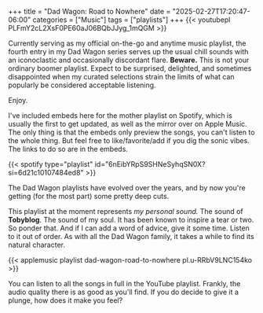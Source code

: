 +++
title       = "Dad Wagon: Road to Nowhere"
date        = "2025-02-27T17:20:47-06:00"
categories  = ["Music"]
tags        = ["playlists"]
+++
{{< youtubepl PLFmY2cL2XsF0PE60aJ06BQbJJyg_1mQGM >}}

Currently serving as my official on-the-go and anytime music playlist, the fourth entry in my Dad Wagon series serves up the usual chill sounds with an iconoclastic and occasionally discordant flare. **Beware.** This is not your ordinary boomer playlist. Expect to be surprised, delighted, and sometimes disappointed when my curated selections strain the limits of what can popularly be considered acceptable listening. 

Enjoy.
<!--more-->
I've included embeds here for the mother playlist on Spotify, which is usually the first to get updated, as well as the mirror over on Apple Music. The only thing is that the embeds only preview the songs, you can't listen to the whole thing. But feel free to like/favorite/add if you dig the sonic vibes. The links to do so are in the embeds.

{{< spotify type="playlist" id="6nEibYRpS9SHNeSyhqSN0X?si=6d21c10107484ed8" >}}

The Dad Wagon playlists have evolved over the years, and by now you're getting (for the most part) some pretty deep cuts. 

This playlist at the moment represents *my personal sound.* The sound of **Tobyblog**. The sound of my soul. It has been known to inspire a tear or two. So ponder that. And if I can add a word of advice, give it some time. Listen to it out of order. As with all the Dad Wagon family, it takes a while to find its natural character. 

{{< applemusic playlist dad-wagon-road-to-nowhere pl.u-RRbV9LNC154ko >}}

You can listen to all the songs in full in the YouTube playlist. Frankly, the audio quality there is as good as you'll find. If you do decide to give it a plunge, how does it make you feel?